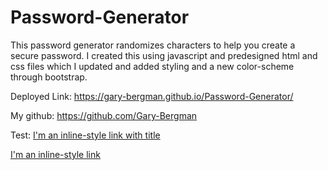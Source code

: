 # Password-Generator
This password generator randomizes characters to help you create a secure password. I created this using javascript and predesigned html and css files which I updated and added styling and a new color-scheme through bootstrap. 

Deployed Link: https://gary-bergman.github.io/Password-Generator/

My github: https://github.com/Gary-Bergman

Test: [I'm an inline-style link with title](https://www.google.com "Google's Homepage")

[I'm an inline-style link](https://www.google.com)
